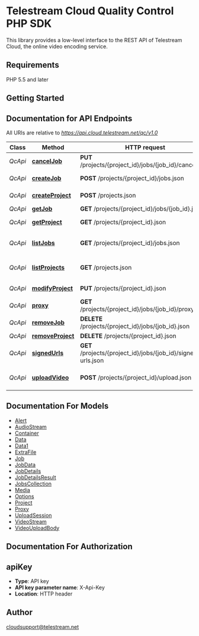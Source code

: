 # Telestream Cloud Quality Control PHP SDK

This library provides a low-level interface to the REST API of Telestream Cloud, the online video encoding service.

## Requirements

PHP 5.5 and later

## Getting Started

## Documentation for API Endpoints

All URIs are relative to *https://api.cloud.telestream.net/qc/v1.0*

Class | Method | HTTP request | Description
------------ | ------------- | ------------- | -------------
*QcApi* | [**cancelJob**](docs/Api/QcApi.md#canceljob) | **PUT** /projects/{project_id}/jobs/{job_id}/cancel.json | 
*QcApi* | [**createJob**](docs/Api/QcApi.md#createjob) | **POST** /projects/{project_id}/jobs.json | Create a new job
*QcApi* | [**createProject**](docs/Api/QcApi.md#createproject) | **POST** /projects.json | Create a new project
*QcApi* | [**getJob**](docs/Api/QcApi.md#getjob) | **GET** /projects/{project_id}/jobs/{job_id}.json | Get QC job
*QcApi* | [**getProject**](docs/Api/QcApi.md#getproject) | **GET** /projects/{project_id}.json | Get project by Id
*QcApi* | [**listJobs**](docs/Api/QcApi.md#listjobs) | **GET** /projects/{project_id}/jobs.json | Get jobs form projects
*QcApi* | [**listProjects**](docs/Api/QcApi.md#listprojects) | **GET** /projects.json | List all projects for an account
*QcApi* | [**modifyProject**](docs/Api/QcApi.md#modifyproject) | **PUT** /projects/{project_id}.json | Modify project
*QcApi* | [**proxy**](docs/Api/QcApi.md#proxy) | **GET** /projects/{project_id}/jobs/{job_id}/proxy.json | 
*QcApi* | [**removeJob**](docs/Api/QcApi.md#removejob) | **DELETE** /projects/{project_id}/jobs/{job_id}.json | 
*QcApi* | [**removeProject**](docs/Api/QcApi.md#removeproject) | **DELETE** /projects/{project_id}.json | 
*QcApi* | [**signedUrls**](docs/Api/QcApi.md#signedurls) | **GET** /projects/{project_id}/jobs/{job_id}/signed-urls.json | 
*QcApi* | [**uploadVideo**](docs/Api/QcApi.md#uploadvideo) | **POST** /projects/{project_id}/upload.json | Creates an upload session


## Documentation For Models

 - [Alert](docs/Model/Alert.md)
 - [AudioStream](docs/Model/AudioStream.md)
 - [Container](docs/Model/Container.md)
 - [Data](docs/Model/Data.md)
 - [Data1](docs/Model/Data1.md)
 - [ExtraFile](docs/Model/ExtraFile.md)
 - [Job](docs/Model/Job.md)
 - [JobData](docs/Model/JobData.md)
 - [JobDetails](docs/Model/JobDetails.md)
 - [JobDetailsResult](docs/Model/JobDetailsResult.md)
 - [JobsCollection](docs/Model/JobsCollection.md)
 - [Media](docs/Model/Media.md)
 - [Options](docs/Model/Options.md)
 - [Project](docs/Model/Project.md)
 - [Proxy](docs/Model/Proxy.md)
 - [UploadSession](docs/Model/UploadSession.md)
 - [VideoStream](docs/Model/VideoStream.md)
 - [VideoUploadBody](docs/Model/VideoUploadBody.md)


## Documentation For Authorization


## apiKey

- **Type**: API key
- **API key parameter name**: X-Api-Key
- **Location**: HTTP header


## Author

cloudsupport@telestream.net


